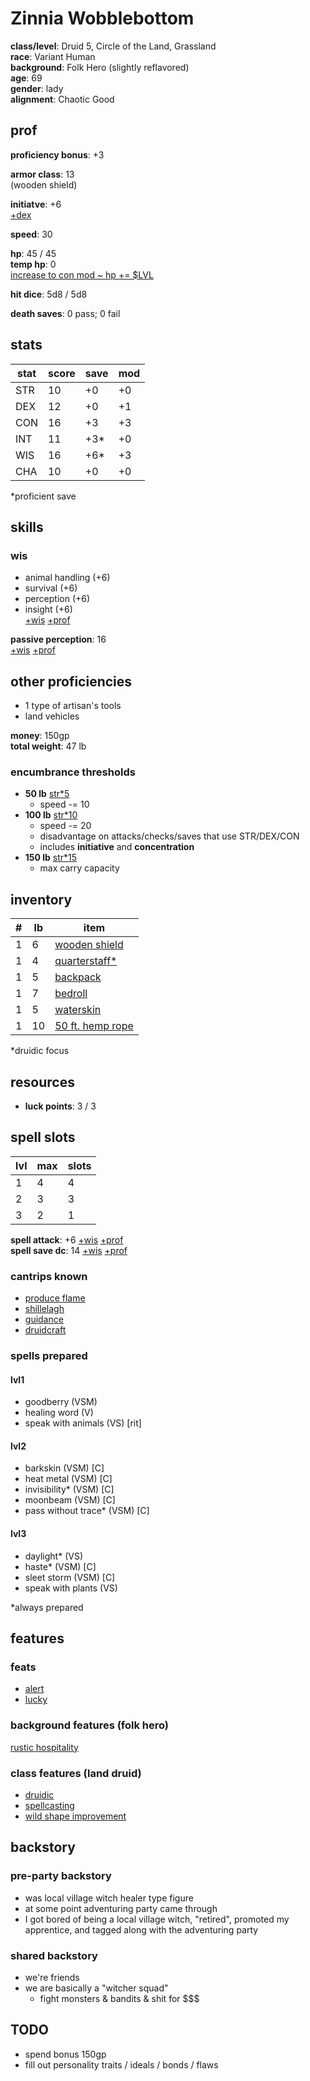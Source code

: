 # Zinnia Wobblebottom  
**class/level**: Druid 5, Circle of the Land, Grassland  
**race**: Variant Human  
**background**: Folk Hero (slightly reflavored)  
**age**: 69  
**gender**: lady  
**alignment**: Chaotic Good
  
## prof  
**proficiency bonus**: +3  
  
**armor class**: 13  
(wooden shield)  
  
**initiatve**: +6  
[+dex](#stats)  
  
**speed**: 30  
  
**hp**: 45 / 45  
**temp hp**: 0  
[increase to con mod ~ hp += $LVL](#stats)  
  
**hit dice**: 5d8 / 5d8  
  
**death saves**: 0 pass; 0 fail  
  
## stats  
|stat|score|save|mod|  
|----|-----|----|---|  
|STR |10   |+0  |+0 |  
|DEX |12   |+0  |+1 |  
|CON |16   |+3  |+3 |  
|INT |11   |+3* |+0 |  
|WIS |16   |+6* |+3 |  
|CHA |10   |+0  |+0 |  
  
\*proficient save  
  
## skills  
### wis  
- animal handling (+6)  
- survival (+6)  
- perception (+6)  
- insight (+6)  
[+wis](#stats) [+prof](#prof)  
  
**passive perception**: 16  
[+wis](#stats) [+prof](#prof)  

## other proficiencies  
- 1 type of artisan's tools  
- land vehicles  
  
**money**: 150gp  
**total weight**: 47 lb  

### encumbrance thresholds
- **50 lb** [str*5](#stats)
    - speed -= 10
- **100 lb** [str*10](#stats)
    - speed -= 20
    - disadvantage on attacks/checks/saves that use STR/DEX/CON
    - includes **initiative** and **concentration**
- **150 lb** [str*15](#stats)
    - max carry capacity

## inventory  
|#  |lb |item            |  
|---|---|----------------|  
|1  |6  |[wooden shield   ](https://2014.5e.tools/items.html#shield_phb)|  
|1  |4  |[quarterstaff*   ](https://2014.5e.tools/items.html#quarterstaff_phb)|  
|1  |5  |[backpack        ](https://2014.5e.tools/items.html#backpack_phb)|  
|1  |7  |[bedroll         ](https://2014.5e.tools/items.html#bedroll_phb)|  
|1  |5  |[waterskin       ](https://2014.5e.tools/items.html#waterskin_phb)|  
|1  |10 |[50 ft. hemp rope](https://2014.5e.tools/items.html#hempen%20rope%20(50%20feet)_phb)|  
  
\*druidic focus  
  
## resources  
- **luck points**: 3 / 3  
  
## spell slots  
|lvl|max|slots|  
|---|---|-----|  
|1  |4  |4    |  
|2  |3  |3    |  
|3  |2  |1    |  
  
**spell attack**: +6 [+wis](#stats) [+prof](#prof)  
**spell save dc**: 14 [+wis](#stats) [+prof](#prof)  
  
### cantrips known  
- [produce flame](https://2014.5e.tools/spells.html#produce%20flame_phb)
- [shillelagh](https://2014.5e.tools/spells.html#shillelagh_phb)
- [guidance](https://2014.5e.tools/spells.html#guidance_phb)
- [druidcraft](https://2014.5e.tools/spells.html#druidcraft_phb)

### spells prepared  
#### lvl1
- goodberry (VSM)
- healing word (V)
- speak with animals (VS) [rit]
#### lvl2
- barkskin (VSM) [C]
- heat metal (VSM) [C]
- invisibility* (VSM) [C]
- moonbeam (VSM) [C]
- pass without trace* (VSM) [C]
#### lvl3
- daylight* (VS)
- haste* (VSM) [C]
- sleet storm (VSM) [C]
- speak with plants (VS)

\*always prepared

## features  
### feats  
- [alert](https://2014.5e.tools/feats.html#alert_phb)  
- [lucky](https://2014.5e.tools/feats.html#lucky_phb)  
### background features (folk hero)  
[rustic hospitality](https://2014.5e.tools/backgrounds.html#folk%20hero_phb)  
### class features (land druid)  
- [druidic](https://2014.5e.tools/classes.html#druid_phb,state:feature=s0-0~sub_land_phb=b1~sub_moon_phb=b1)  
- [spellcasting](https://2014.5e.tools/classes.html#druid_phb,state:feature=s0-1~sub_land_phb=b1~sub_moon_phb=b1)  
- [wild shape improvement](https://2014.5e.tools/classes.html#druid_phb,state:feature=s3-0~sub_land_phb=b1~sub_moon_phb=b1)  
  
## backstory  
### pre-party backstory  
- was local village witch healer type figure  
- at some point adventuring party came through  
- I got bored of being a local village witch, "retired", promoted my apprentice, and tagged along with the adventuring party  
### shared backstory  
- we're friends  
- we are basically a "witcher squad"  
    - fight monsters & bandits & shit for $$$  

## TODO  
- spend bonus 150gp  
- fill out personality traits / ideals / bonds / flaws  
